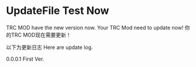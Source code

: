 # UpdateFile Test Now
TRC MOD have the new version now.
Your TRC Mod need to update now!
你的TRC MOD现在需要更新！

以下为更新日志 Here are update log.

0.0.0.1 First Ver.
